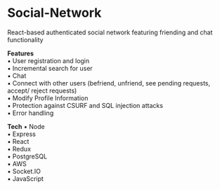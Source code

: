 # Social-Network</br>

React-based authenticated social network featuring friending and chat functionality</br>

**Features**</br>
 ▪ User registration and login</br>
 ▪ Incremental search for user</br>
 ▪ Chat</br>
 ▪ Connect with other users (befriend, unfriend, see pending requests, accept/ reject requests)</br>
 ▪ Modify Profile Information</br>
 ▪ Protection against CSURF and SQL injection attacks</br>
 ▪ Error handling</br>

**Tech**
 ▪ Node</br>
 ▪ Express</br>
 ▪ React</br>
 ▪ Redux</br>
 ▪ PostgreSQL</br>
 ▪ AWS</br>
 ▪ Socket.IO</br>
 ▪ JavaScript</br>
